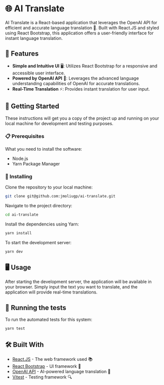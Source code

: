 # 🌐 AI Translate

AI Translate is a React-based application that leverages the OpenAI API for efficient and accurate language translation 🚀. Built with React.JS and styled using React Bootstrap, this application offers a user-friendly interface for instant language translation.

## 🌟 Features

- **Simple and Intuitive UI** 🖥️: Utilizes React Bootstrap for a responsive and accessible user interface.
- **Powered by OpenAI API** 🧠: Leverages the advanced language understanding capabilities of OpenAI for accurate translations.
- **Real-Time Translation** ⚡: Provides instant translation for user input.

## 🚀 Getting Started

These instructions will get you a copy of the project up and running on your local machine for development and testing purposes.

### 📋 Prerequisites

What you need to install the software:

- Node.js
- Yarn Package Manager

### 💾 Installing

Clone the repository to your local machine:

```bash
git clone git@github.com:jmoliugp/ai-translate.git
```

Navigate to the project directory:

```bash
cd ai-translate
```

Install the dependencies using Yarn:

```bash
yarn install
```

To start the development server:

```bash
yarn dev
```

## 🖥️ Usage

After starting the development server, the application will be available in your browser. Simply input the text you want to translate, and the application will provide real-time translations.

## 🧪 Running the tests

To run the automated tests for this system:

```bash
yarn test
```

## 🛠️ Built With

- [React.JS](https://reactjs.org/) - The web framework used 📚
- [React Bootstrap](https://react-bootstrap.github.io/) - UI framework 🎨
- [OpenAI API](https://openai.com/api/) - AI-powered language translation 🤖
- [Vitest](https://vitest.dev/) - Testing framework 🔍
